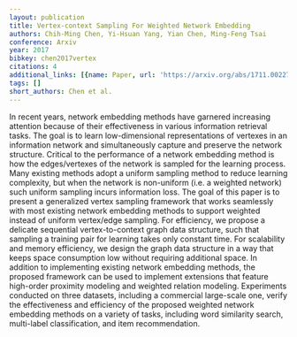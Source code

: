 ```yaml
---
layout: publication
title: Vertex-context Sampling For Weighted Network Embedding
authors: Chih-Ming Chen, Yi-Hsuan Yang, Yian Chen, Ming-Feng Tsai
conference: Arxiv
year: 2017
bibkey: chen2017vertex
citations: 4
additional_links: [{name: Paper, url: 'https://arxiv.org/abs/1711.00227'}]
tags: []
short_authors: Chen et al.
---
```

In recent years, network embedding methods have garnered increasing attention
because of their effectiveness in various information retrieval tasks. The goal
is to learn low-dimensional representations of vertexes in an information
network and simultaneously capture and preserve the network structure. Critical
to the performance of a network embedding method is how the edges/vertexes of
the network is sampled for the learning process. Many existing methods adopt a
uniform sampling method to reduce learning complexity, but when the network is
non-uniform (i.e. a weighted network) such uniform sampling incurs information
loss. The goal of this paper is to present a generalized vertex sampling
framework that works seamlessly with most existing network embedding methods to
support weighted instead of uniform vertex/edge sampling. For efficiency, we
propose a delicate sequential vertex-to-context graph data structure, such that
sampling a training pair for learning takes only constant time. For scalability
and memory efficiency, we design the graph data structure in a way that keeps
space consumption low without requiring additional space. In addition to
implementing existing network embedding methods, the proposed framework can be
used to implement extensions that feature high-order proximity modeling and
weighted relation modeling. Experiments conducted on three datasets, including
a commercial large-scale one, verify the effectiveness and efficiency of the
proposed weighted network embedding methods on a variety of tasks, including
word similarity search, multi-label classification, and item recommendation.